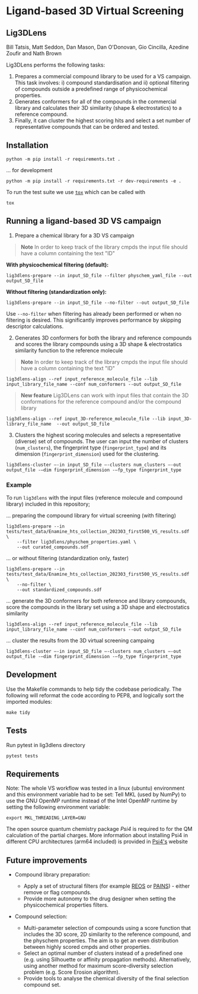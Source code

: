 # Ligand-based 3D Virtual Screening
## Lig3DLens
Bill Tatsis, Matt Seddon, Dan Mason, Dan O'Donovan, Gio Cincilla, Azedine Zoufir and Nath Brown

Lig3DLens performs the following tasks:
1. Prepares a commercial compound library to be used for a VS campaign. This task
involves: i) compound standardisation and ii) optional filtering of compounds outside a predefined range of physicochemical properties.
2. Generates conformers for all of the compounds in the commercial library and calculates their 3D similarity (shape & electrostatics) to a reference compound.
3. Finally, it can cluster the highest scoring hits and select a set number of representative compounds that can be ordered and tested.


## Installation

```
python -m pip install -r requirements.txt .
```
... for development
```
python -m pip install -r requirements.txt -r dev-requirements -e .
```

To run the test suite we use [`tox`](https://tox.wiki/en/4.24.1/) which can be
called with
```
tox
```

## Running a ligand-based 3D VS campaign

1. Prepare a chemical library for a 3D VS campaign
> **Note**
> In order to keep track of the library cmpds the input file should have a column containing the text "ID"

**With physicochemical filtering (default):**
```
lig3dlens-prepare --in input_SD_file --filter physchem_yaml_file --out output_SD_file
```

**Without filtering (standardization only):**
```
lig3dlens-prepare --in input_SD_file --no-filter --out output_SD_file
```
Use `--no-filter` when filtering has already been performed or when no filtering is desired. This significantly improves performance by skipping descriptor calculations.

2. Generates 3D conformers for both the library and reference compounds and scores the library compounds using a 3D shape & electrostatics similarity function to the reference molecule
> **Note**
> In order to keep track of the library cmpds the input file should have a column containing the text "ID"

```
lig3dlens-align --ref input_reference_molecule_file --lib input_library_file_name --conf num_conformers --out output_SD_file
```

> **New feature**
> Lig3DLens can work with input files that contain the 3D conformations for the reference compound and/or the compound library

```
lig3dlens-align --ref input_3D-reference_molecule_file --lib input_3D-library_file_name  --out output_SD_file
```

3. Clusters the highest scoring molecules and selects a representative (diverse) set of compounds. The user can input the number of clusters (`num_clusters`), the fingerprint type (`fingerprint_type`) and its dimension (`fingerprint_dimension`) used for the clustering.
```
lig3dlens-cluster –-in input_SD_file –-clusters num_clusters –-out output_file -–dim fingerprint_dimension -–fp_type fingerprint_type
```

### Example
To run `lig3dlens` with the input files (reference molecule and compound library) included in this repository;

... preparing the compound library for virtual screening (with filtering)
```shell
lig3dlens-prepare --in tests/test_data/Enamine_hts_collection_202303_first500_VS_results.sdf \
    --filter lig3dlens/physchem_properties.yaml \
    --out curated_compounds.sdf
```

... or without filtering (standardization only, faster)
```shell
lig3dlens-prepare --in tests/test_data/Enamine_hts_collection_202303_first500_VS_results.sdf \
    --no-filter \
    --out standardized_compounds.sdf
```

... generate the 3D conformers for both reference and library compounds, score the compounds in the library set using a 3D shape and electrostatics similarity
```shell
lig3dlens-align --ref input_reference_molecule_file --lib input_library_file_name --conf num_conformers --out output_SD_file
```

... cluster the results from the 3D virtual screening campaing
```shell
lig3dlens-cluster –-in input_SD_file –-clusters num_clusters –-out output_file -–dim fingerprint_dimension -–fp_type fingerprint_type
```


## Development

Use the Makefile commands to help tidy the codebase periodically. The following will reformat the code according to PEP8, and logically sort the imported modules:
```
make tidy
```

## Tests
Run pytest in lig3dlens directory
```
pytest tests
```

## Requirements

Note: The whole VS workflow was tested in a linux (ubuntu) environment and this environment variable had to be set:
Tell MKL (used by NumPy) to use the GNU OpenMP runtime instead of the Intel OpenMP runtime by setting the following environment variable:
```
export MKL_THREADING_LAYER=GNU
```
The open source quantum chemistry package *Psi4* is required to for the QM calculation of the partial charges.
More information about installing Psi4 in different CPU architectures (arm64 included) is provided in  [Psi4's](https://psicode.org/installs/v182/) website

## Future improvements
- Compound library preparation:
    * Apply a set of structural filters (for example [REOS](https://www.nature.com/articles/nrd1063) or [PAINS](https://pubs.acs.org/doi/10.1021/jm901137j)) - either remove or flag compounds.
    * Provide more autonomy to the drug designer when setting the physicochemical properties filters.

- Compound selection:
    * Multi-parameter selection of compounds using a score function that includes the 3D score, 2D similarity to the reference compound, and the physchem properties. The aim is to get an even distribution between highly scored cmpds and other properties.
    * Select an optimal number of clusters instead of a predefined one (e.g. using Silhouette or affinity propagation methods). Alternatively, using another method for maximum score-diversity selection problem (e.g. Score Erosion algorithm).
    * Provide tools to analyse the chemical diversity of the final selection compound set.

